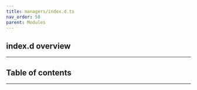 ```yaml
---
title: managers/index.d.ts
nav_order: 58
parent: Modules
---
```


## index.d overview

---

<h2 class="text-delta">Table of contents</h2>

---
